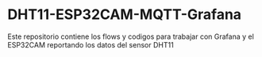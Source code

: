 # DHT11-ESP32CAM-MQTT-Grafana
Este repositorio contiene los flows y codigos para trabajar con Grafana y el ESP32CAM reportando los datos del sensor DHT11
